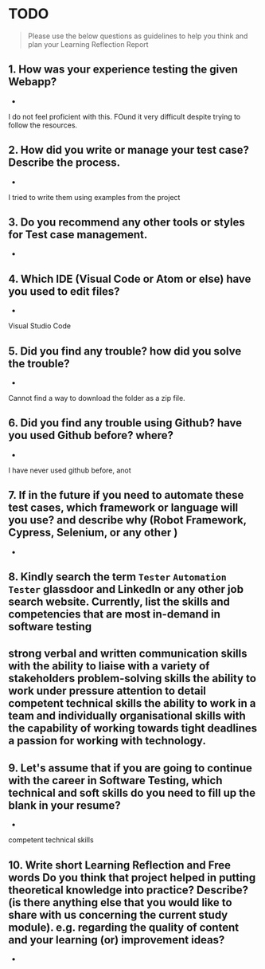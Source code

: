 
# TODO

> Please use the below questions as guidelines to help you think and plan your Learning Reflection Report

## 1. How was your experience testing the given Webapp?
- 
I do not feel proficient with this. FOund it very difficult despite trying to follow the resources. 

## 2. How did you write or manage your test case? Describe the process.
- 
I tried to write them using examples from the project

## 3. Do you recommend any other tools or styles for Test case management. 
 -     


## 4. Which IDE (Visual Code or Atom or else) have you used to edit files?
- 
Visual Studio Code

     
## 5. Did you find any trouble? how did you solve the trouble?
-
Cannot find a way to download the folder as a zip file.

## 6. Did you find any trouble using Github? have you used Github before? where?
-
 
I have never used github before, anot

## 7. If in the future if you need to automate these test cases, which framework or language will you use? and describe why (Robot Framework, Cypress, Selenium, or any other )
- 



## 8. Kindly search the term `Tester` `Automation Tester` glassdoor and LinkedIn or any other job search website. Currently, list the skills and competencies that are most in-demand in software testing
strong verbal and written communication skills with the ability to liaise with a variety of stakeholders
problem-solving skills
the ability to work under pressure
attention to detail
competent technical skills
the ability to work in a team and individually
organisational skills with the capability of working towards tight deadlines
a passion for working with technology.
- 



## 9. **Let's assume** that if you are going to continue with the career in Software Testing, which technical and soft skills do you need to fill up the blank in your resume?
- 
competent technical skills


## 10. Write short Learning Reflection and  Free words Do you think that project helped in putting theoretical knowledge into practice? Describe? (is there anything else that you would like to share with us concerning the current study module). e.g. regarding the quality of content and your learning (or) improvement ideas? 
-




 





